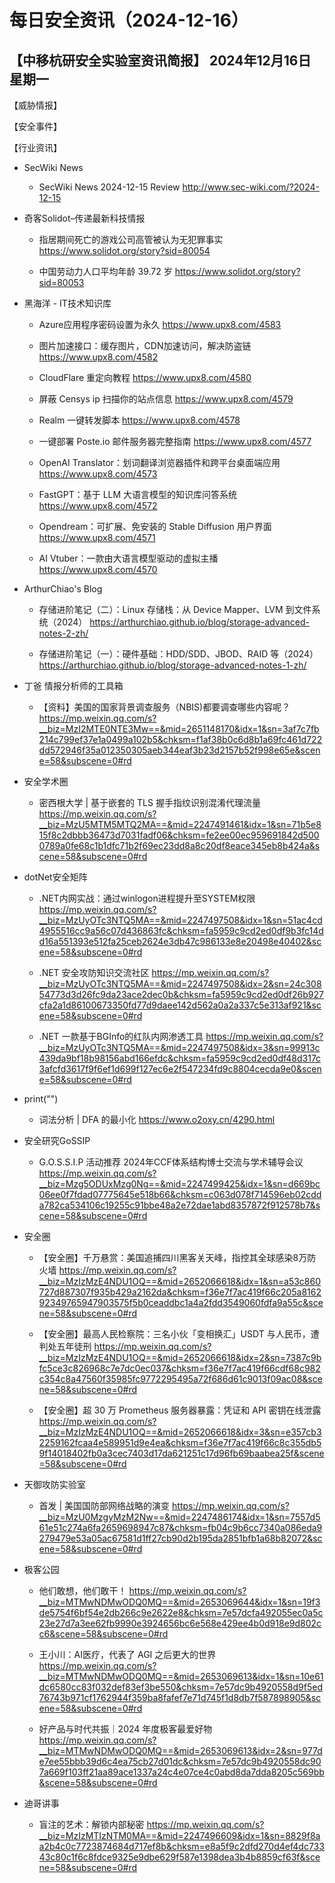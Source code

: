 # 每日安全资讯（2024-12-16）

【中移杭研安全实验室资讯简报】
2024年12月16日 星期一
---------------------------
【威胁情报】

【安全事件】

【行业资讯】

- SecWiki News
  - SecWiki News 2024-12-15 Review
http://www.sec-wiki.com/?2024-12-15

- 奇客Solidot–传递最新科技情报
  - 指居期间死亡的游戏公司高管被认为无犯罪事实
https://www.solidot.org/story?sid=80054

  - 中国劳动力人口平均年龄 39.72 岁
https://www.solidot.org/story?sid=80053

- 黑海洋 - IT技术知识库
  - Azure应用程序密码设置为永久
https://www.upx8.com/4583

  - 图片加速接口：缓存图片，CDN加速访问，解决防盗链
https://www.upx8.com/4582

  - CloudFlare 重定向教程
https://www.upx8.com/4580

  - 屏蔽 Censys ip 扫描你的站点信息
https://www.upx8.com/4579

  - Realm 一键转发脚本
https://www.upx8.com/4578

  - 一键部署 Poste.io 邮件服务器完整指南
https://www.upx8.com/4577

  - OpenAI Translator：划词翻译浏览器插件和跨平台桌面端应用
https://www.upx8.com/4573

  - FastGPT：基于 LLM 大语言模型的知识库问答系统
https://www.upx8.com/4572

  - Opendream：可扩展、免安装的 Stable Diffusion 用户界面
https://www.upx8.com/4571

  - AI Vtuber：一款由大语言模型驱动的虚拟主播
https://www.upx8.com/4570

- ArthurChiao's Blog
  - 存储进阶笔记（二）：Linux 存储栈：从 Device Mapper、LVM 到文件系统（2024）
https://arthurchiao.github.io/blog/storage-advanced-notes-2-zh/

  - 存储进阶笔记（一）：硬件基础：HDD/SDD、JBOD、RAID 等（2024）
https://arthurchiao.github.io/blog/storage-advanced-notes-1-zh/

- 丁爸 情报分析师的工具箱
  - 【资料】美国的国家背景调查服务（NBIS)都要调查哪些内容呢？
https://mp.weixin.qq.com/s?__biz=MzI2MTE0NTE3Mw==&mid=2651148170&idx=1&sn=3af7c7fb214c799ef37e1a0499a102b5&chksm=f1af38b0c6d8b1a69fc461d722dd572946f35a012350305aeb344eaf3b23d2157b52f998e65e&scene=58&subscene=0#rd

- 安全学术圈
  - 密西根大学 | 基于嵌套的 TLS 握手指纹识别混淆代理流量
https://mp.weixin.qq.com/s?__biz=MzU5MTM5MTQ2MA==&mid=2247491461&idx=1&sn=71b5e815f8c2dbbb36473d7031fadf06&chksm=fe2ee00ec959691842d5000789a0fe68c1b1dfc71b2f69ec23dd8a8c20df8eace345eb8b424a&scene=58&subscene=0#rd

- dotNet安全矩阵
  - .NET内网实战：通过winlogon进程提升至SYSTEM权限
https://mp.weixin.qq.com/s?__biz=MzUyOTc3NTQ5MA==&mid=2247497508&idx=1&sn=51ac4cd4955516cc9a56c07d436863fc&chksm=fa5959c9cd2ed0df9b3fc14dd16a551393e512fa25ceb2624e3db47c986133e8e20498e40402&scene=58&subscene=0#rd

  - .NET 安全攻防知识交流社区
https://mp.weixin.qq.com/s?__biz=MzUyOTc3NTQ5MA==&mid=2247497508&idx=2&sn=24c30854773d3d26fc9da23ace2dec0b&chksm=fa5959c9cd2ed0df26b927cfa2a1d86100673350fd77d9daee142d562a0a2a337c5e313af921&scene=58&subscene=0#rd

  - .NET 一款基于BGInfo的红队内网渗透工具
https://mp.weixin.qq.com/s?__biz=MzUyOTc3NTQ5MA==&mid=2247497508&idx=3&sn=99913c439da9bf18b98156abd166efdc&chksm=fa5959c9cd2ed0df48d317c3afcfd3617f9f6ef1d699f127ec6e2f547234fd9c8804cecda9e0&scene=58&subscene=0#rd

- print("")
  - 词法分析 | DFA 的最小化
https://www.o2oxy.cn/4290.html

- 安全研究GoSSIP
  - G.O.S.S.I.P 活动推荐 2024年CCF体系结构博士交流与学术辅导会议
https://mp.weixin.qq.com/s?__biz=Mzg5ODUxMzg0Ng==&mid=2247499425&idx=1&sn=d669bc06ee0f7fdad07775645e518b66&chksm=c063d078f714596eb02cdda782ca534106c19255c91bbe48a2e72dae1abd8357872f912578b7&scene=58&subscene=0#rd

- 安全圈
  - 【安全圈】千万悬赏：美国追捕四川黑客关天峰，指控其全球感染8万防火墙
https://mp.weixin.qq.com/s?__biz=MzIzMzE4NDU1OQ==&mid=2652066618&idx=1&sn=a53c860727d887307f935b429a2162da&chksm=f36e7f7ac419f66c205a816292349765947903575f5b0ceaddbc1a4a2fdd3549060fdfa9a55c&scene=58&subscene=0#rd

  - 【安全圈】最高人民检察院：三名小伙「变相换汇」USDT 与人民币，遭判处五年徒刑
https://mp.weixin.qq.com/s?__biz=MzIzMzE4NDU1OQ==&mid=2652066618&idx=2&sn=7387c9bfc5ce3c826968c7e7dc0ec037&chksm=f36e7f7ac419f66cdf68c982c354c8a47560f35985fc9772295495a72f686d61c9013f09ac08&scene=58&subscene=0#rd

  - 【安全圈】超 30 万 Prometheus 服务器暴露：凭证和 API 密钥在线泄露
https://mp.weixin.qq.com/s?__biz=MzIzMzE4NDU1OQ==&mid=2652066618&idx=3&sn=e357cb32259162fcaa4e589951d9e4ea&chksm=f36e7f7ac419f66c8c355db59f14018402fb0a3cec7403d17da621251c17d96fb69baabea25f&scene=58&subscene=0#rd

- 天御攻防实验室
  - 首发 | 美国国防部网络战略的演变
https://mp.weixin.qq.com/s?__biz=MzU0MzgyMzM2Nw==&mid=2247486174&idx=1&sn=7557d561e51c274a6fa2659698947c87&chksm=fb04c9b6cc7340a086eda9279479e53a05ac67581d1ff27cb90d2b195da2851bfb1a68b82072&scene=58&subscene=0#rd

- 极客公园
  - 他们敢想，他们敢干！
https://mp.weixin.qq.com/s?__biz=MTMwNDMwODQ0MQ==&mid=2653069644&idx=1&sn=19f3de5754f6bf54e2db266c9e2622e8&chksm=7e57dcfa492055ec0a5c23e27d7a3ee62fb9990e3924656bc6e568e429ee4b0d918e9d802cc6&scene=58&subscene=0#rd

  - 王小川：AI医疗，代表了 AGI 之后更大的世界
https://mp.weixin.qq.com/s?__biz=MTMwNDMwODQ0MQ==&mid=2653069613&idx=1&sn=10e61dc6580cc83f032def83ef3be550&chksm=7e57dc9b4920558d9f5ed76743b971cf1762944f359ba8fafef7e71d745f1d8db7f587898905&scene=58&subscene=0#rd

  - 好产品与时代共振｜2024 年度极客最爱好物
https://mp.weixin.qq.com/s?__biz=MTMwNDMwODQ0MQ==&mid=2653069613&idx=2&sn=977de7ee55bbb39d6c4ea75cb27d01dc&chksm=7e57dc9b4920558dc907a669f103ff21aa89ace1337a24c4e07ce4c0abd8da7dda8205c569bb&scene=58&subscene=0#rd

- 迪哥讲事
  - 盲注的艺术：解锁内部秘密
https://mp.weixin.qq.com/s?__biz=MzIzMTIzNTM0MA==&mid=2247496609&idx=1&sn=8829f8aa2b4c0c7723874684d717ef8b&chksm=e8a5f9c2dfd270d4ef4dc73343c80c1f6c8fdce9325e9dbe629f587e1398dea3b4b8859cf63f&scene=58&subscene=0#rd

